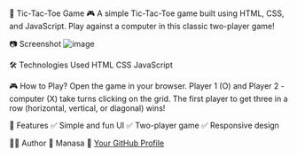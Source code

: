 📌 Tic-Tac-Toe Game 🎮
A simple Tic-Tac-Toe game built using HTML, CSS, and JavaScript. Play against a computer in this classic two-player game!

📷 Screenshot
![image](https://github.com/user-attachments/assets/259197e7-7005-4f8f-b676-cc9c6207c265)

🛠️ Technologies Used
HTML
CSS
JavaScript

🎮 How to Play?
Open the game in your browser.
Player 1 (O) and Player 2 - computer (X) take turns clicking on the grid.
The first player to get three in a row (horizontal, vertical, or diagonal) wins!

🌟 Features
✅ Simple and fun UI
✅ Two-player game
✅ Responsive design

👩‍💻 Author
👤 Manasa
🔗 [Your GitHub Profile](https://github.com/Manasa996)
